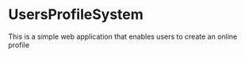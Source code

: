 # UsersProfileSystem
This is a simple web application that enables users to create an online profile
